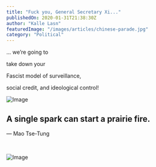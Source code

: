 ```yaml
---
title: "Fuck you, General Secretary Xi..."
publishedOn: 2020-01-31T21:38:30Z
author: "Kalle Lasn"
featuredImage: "/images/articles/chinese-parade.jpg"
category: "Political"
---
```


... we’re going to 

take down your 

Fascist model of surveillance,

social credit, and ideological control!

![Image](/images/articles/6371.jpg)‍

## A single spark can start a prairie fire.
— Mao Tse-Tung

‍

![Image](/images/articles/02-winnie-the-pooh-w330-h330.jpg)
